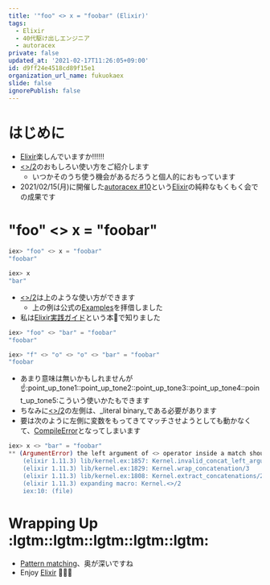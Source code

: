 ```yaml
---
title: '"foo" <> x = "foobar" (Elixir)'
tags:
  - Elixir
  - 40代駆け出しエンジニア
  - autoracex
private: false
updated_at: '2021-02-17T11:26:05+09:00'
id: d9ff24e4518cd89f15e1
organization_url_name: fukuokaex
slide: false
ignorePublish: false
---
```

# はじめに
- [Elixir](https://elixir-lang.org/)楽しんでいますか:bangbang::bangbang::bangbang:
- [<>/2](https://hexdocs.pm/elixir/Kernel.html#%3C%3E/2)のおもしろい使い方をご紹介します
    - いつかそのうち使う機会があるだろうと個人的におもっています
- 2021/02/15(月)に開催した[autoracex #10](https://autoracex.connpass.com/event/203963/)という[Elixir](https://elixir-lang.org/)の純粋なもくもく会での成果です

# "foo" <> x = "foobar"

```elixir
iex> "foo" <> x = "foobar"
"foobar"

iex> x
"bar"
```

- [<>/2](https://hexdocs.pm/elixir/Kernel.html#%3C%3E/2)は上のような使い方ができます
    - 上の例は公式の[Examples](https://hexdocs.pm/elixir/Kernel.html#%3C%3E/2-examples)を拝借しました
- 私は[Elixir実践ガイド](https://book.impress.co.jp/books/1120101021)という本:book:で知りました

```elixir
iex> "foo" <> "bar" = "foobar"
"foobar"

iex> "f" <> "o" <> "o" <> "bar" = "foobar"
"foobar
```
- あまり意味は無いかもしれませんが:point_up::point_up_tone1::point_up_tone2::point_up_tone3::point_up_tone4::point_up_tone5:こういう使いかたもできます
- ちなみに[<>/2](https://hexdocs.pm/elixir/Kernel.html#%3C%3E/2)の左側は、_literal binary_である必要があります
- 要は次のように左側に変数をもってきてマッチさせようとしても動かなくて、[CompileError](https://hexdocs.pm/elixir/CompileError.html)となってしまいます

```elixir
iex> x <> "bar" = "foobar"
** (ArgumentError) the left argument of <> operator inside a match should always be a literal binary because its size can't be verified. Got: x
    (elixir 1.11.3) lib/kernel.ex:1857: Kernel.invalid_concat_left_argument_error/1
    (elixir 1.11.3) lib/kernel.ex:1829: Kernel.wrap_concatenation/3
    (elixir 1.11.3) lib/kernel.ex:1808: Kernel.extract_concatenations/2
    (elixir 1.11.3) expanding macro: Kernel.<>/2
    iex:10: (file)
```

# Wrapping Up :lgtm::lgtm::lgtm::lgtm::lgtm:
- [Pattern matching](https://elixir-lang.org/getting-started/pattern-matching.html)、奥が深いですね
- Enjoy [Elixir](https://elixir-lang.org/) :rocket::rocket::rocket: 
